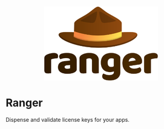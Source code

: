 <p align="center"><img src="./assets/images/ranger_logo.svg" width="300" alt="Ranger Logo" /></p>

# Ranger
Dispense and validate license keys for your apps.

